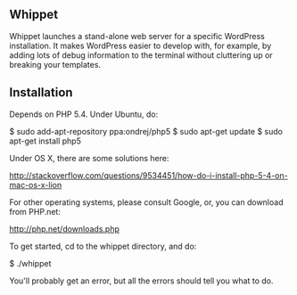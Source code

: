 Whippet
-------

Whippet launches a stand-alone web server for a specific WordPress installation.
It makes WordPress easier to develop with, for example, by adding lots of debug 
information to the terminal without cluttering up or breaking your templates.


Installation
------------

Depends on PHP 5.4. Under Ubuntu, do:

  $ sudo add-apt-repository ppa:ondrej/php5
  $ sudo apt-get update
  $ sudo apt-get install php5

Under OS X, there are some solutions here:

  http://stackoverflow.com/questions/9534451/how-do-i-install-php-5-4-on-mac-os-x-lion

For other operating systems, please consult Google, or, you can download from PHP.net:

  http://php.net/downloads.php

To get started, cd to the whippet directory, and do:

  $ ./whippet

You'll probably get an error, but all the errors should tell you what to do.
